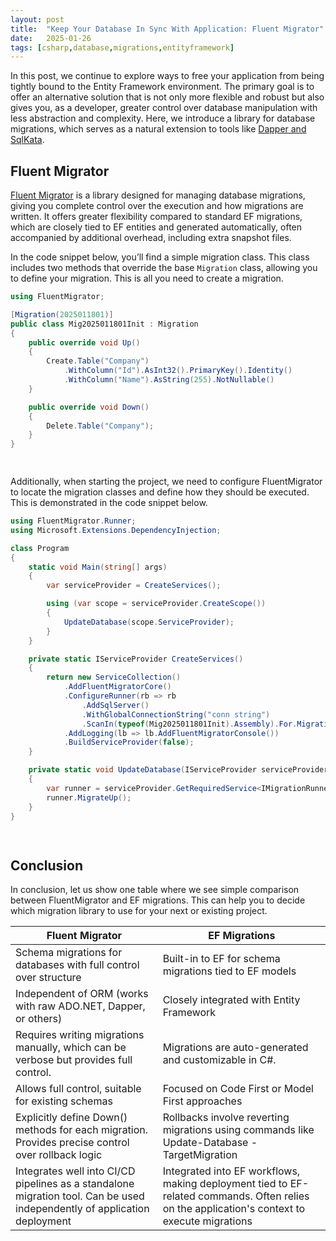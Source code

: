 ```yaml
---
layout: post
title:  "Keep Your Database In Sync With Application: Fluent Migrator"
date:   2025-01-26
tags: [csharp,database,migrations,entityframework]
---
```

In this post, we continue to explore ways to free your application from being tightly bound to the Entity Framework environment. The primary goal is to offer an alternative solution that is not only more flexible and robust but also gives you, as a developer, greater control over database manipulation with less abstraction and complexity. Here, we introduce a library for database migrations, which serves as a natural extension to tools like [Dapper and SqlKata](https://mirnes-mrkaljevic.github.io/dapper-on-steroids-sqlkata).

## Fluent Migrator

[Fluent Migrator](https://fluentmigrator.github.io/) is a library designed for managing database migrations, giving you complete control over the execution and how migrations are written. It offers greater flexibility compared to standard EF migrations, which are closely tied to EF entities and generated automatically, often accompanied by additional overhead, including extra snapshot files.

In the code snippet below, you’ll find a simple migration class. This class includes two methods that override the base `Migration` class, allowing you to define your migration. This is all you need to create a migration.

  

```csharp
using FluentMigrator;

[Migration(2025011801)]
public class Mig2025011801Init : Migration
{
    public override void Up()
    {
        Create.Table("Company")
            .WithColumn("Id").AsInt32().PrimaryKey().Identity()
            .WithColumn("Name").AsString(255).NotNullable()
    }

    public override void Down()
    {
        Delete.Table("Company");
    }
}

  

```

Additionally, when starting the project, we need to configure FluentMigrator to locate the migration classes and define how they should be executed. This is demonstrated in the code snippet below.

```csharp
using FluentMigrator.Runner;
using Microsoft.Extensions.DependencyInjection;

class Program
{
    static void Main(string[] args)
    {
        var serviceProvider = CreateServices();

        using (var scope = serviceProvider.CreateScope())
        {
            UpdateDatabase(scope.ServiceProvider);
        }
    }

    private static IServiceProvider CreateServices()
    {
        return new ServiceCollection()
            .AddFluentMigratorCore()
            .ConfigureRunner(rb => rb
                .AddSqlServer()
                .WithGlobalConnectionString("conn string")
                .ScanIn(typeof(Mig2025011801Init).Assembly).For.Migrations())
            .AddLogging(lb => lb.AddFluentMigratorConsole())
            .BuildServiceProvider(false);
    }

    private static void UpdateDatabase(IServiceProvider serviceProvider)
    {
        var runner = serviceProvider.GetRequiredService<IMigrationRunner>();
        runner.MigrateUp();
    }
}

  

```

## Conclusion

In conclusion, let us show one table where we see simple comparison between FluentMigrator and EF migrations. This can help you to decide which migration library to use for your next or existing project.

| Fluent Migrator | EF Migrations |
| --- | --- |
| Schema migrations for databases with full control over structure | Built-in to EF for schema migrations tied to EF models |
| Independent of ORM (works with raw ADO.NET, Dapper, or others) | Closely integrated with Entity Framework |
| Requires writing migrations manually, which can be verbose but provides full control. | Migrations are auto-generated and customizable in C#. |
| Allows full control, suitable for existing schemas | Focused on Code First or Model First approaches |
| Explicitly define Down() methods for each migration. Provides precise control over rollback logic | Rollbacks involve reverting migrations using commands like Update-Database -TargetMigration |
| Integrates well into CI/CD pipelines as a standalone migration tool. Can be used independently of application deployment | Integrated into EF workflows, making deployment tied to EF-related commands. Often relies on the application's context to execute migrations |